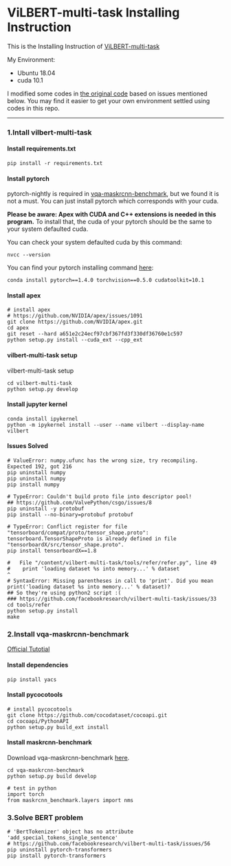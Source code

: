 # ViLBERT-multi-task Installing Instruction

This is the Installing Instruction of [ViLBERT-multi-task](https://github.com/facebookresearch/vilbert-multi-task)

My Environment:

- Ubuntu 18.04
- cuda 10.1

I modified some codes in [the original code](https://github.com/facebookresearch/vilbert-multi-task) based on issues mentioned below. You may find it easier to get your own environment settled using codes in this repo.

------

### 1.Intall vilbert-multi-task

#### Install requirements.txt

```shell
pip install -r requirements.txt
```

#### Install pytorch

pytorch-nightly is required in [vqa-maskrcnn-benchmark](https://gitlab.com/vedanuj/vqa-maskrcnn-benchmark/-/blob/master/INSTALL.md), but we found it is not a must. You can just install pytorch which corresponds with your cuda.

**Please be aware: Apex with CUDA and C++ extensions is needed in this program.** To install that,  the cuda of your pytorch should be the same to your system defaulted cuda.

You can check your system defaulted cuda by this command:

```
nvcc --version
```

You can find your pytorch installing command [here](https://pytorch.org/get-started/previous-versions/):

```shell
conda install pytorch==1.4.0 torchvision==0.5.0 cudatoolkit=10.1
```

#### Install apex

```shell
# install apex
# https://github.com/NVIDIA/apex/issues/1091
git clone https://github.com/NVIDIA/apex.git
cd apex
git reset --hard a651e2c24ecf97cbf367fd3f330df36760e1c597
python setup.py install --cuda_ext --cpp_ext
```

#### vilbert-multi-task setup

vilbert-multi-task setup

```shell
cd vilbert-multi-task
python setup.py develop
```

#### Install jupyter kernel

```shell
conda install ipykernel
python -m ipykernel install --user --name vilbert --display-name vilbert
```

#### Issues Solved

```shell
# ValueError: numpy.ufunc has the wrong size, try recompiling. Expected 192, got 216
pip uninstall numpy
pip uninstall numpy
pip install numpy

# TypeError: Couldn't build proto file into descriptor pool!
## https://github.com/ValvePython/csgo/issues/8
pip uninstall -y protobuf
pip install --no-binary=protobuf protobuf

# TypeError: Conflict register for file "tensorboard/compat/proto/tensor_shape.proto": tensorboard.TensorShapeProto is already defined in file "tensorboardX/src/tensor_shape.proto".
pip install tensorboardX==1.8

#   File "/content/vilbert-multi-task/tools/refer/refer.py", line 49
#    print 'loading dataset %s into memory...' % dataset                                          ^
# SyntaxError: Missing parentheses in call to 'print'. Did you mean print('loading dataset %s into memory...' % dataset)?
## So they're using python2 script :(
### https://github.com/facebookresearch/vilbert-multi-task/issues/33
cd tools/refer
python setup.py install
make
```

### 2.Install vqa-maskrcnn-benchmark

[Official Tutotial](https://gitlab.com/vedanuj/vqa-maskrcnn-benchmark/-/blob/master/INSTALL.md)

#### Install dependencies

```shell
pip install yacs
```

#### Install pycocotools

```shell
# install pycocotools
git clone https://github.com/cocodataset/cocoapi.git
cd cocoapi/PythonAPI
python setup.py build_ext install
```

#### Install maskrcnn-benchmark

Download vqa-maskrcnn-benchmark [here](https://gitlab.com/vedanuj/vqa-maskrcnn-benchmark).

```shell
cd vqa-maskrcnn-benchmark
python setup.py build develop

# test in python
import torch
from maskrcnn_benchmark.layers import nms
```

### 3.Solve BERT problem

```shell
# 'BertTokenizer' object has no attribute 'add_special_tokens_single_sentence'
# https://github.com/facebookresearch/vilbert-multi-task/issues/56
pip uninstall pytorch-transformers
pip install pytorch-transformers
```

